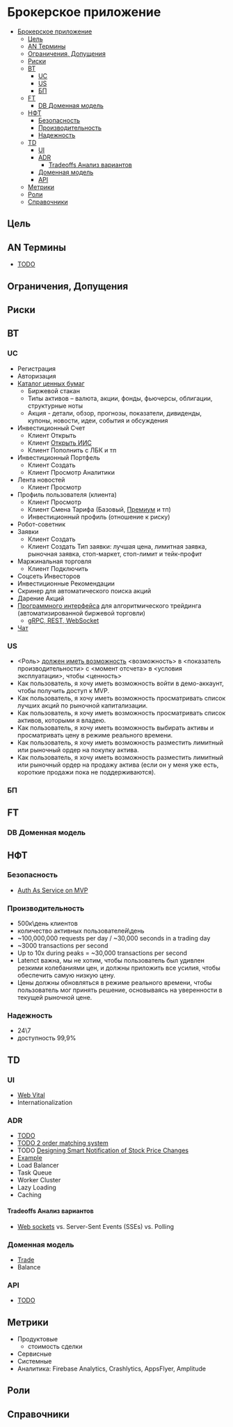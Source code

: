 # Брокерское приложение

- [Брокерское приложение](#брокерское-приложение)
	- [Цель](#цель)
	- [AN Термины](#an-термины)
	- [Ограничения, Допущения](#ограничения-допущения)
	- [Риски](#риски)
	- [BT](#bt)
		- [UC](#uc)
		- [US](#us)
		- [БП](#бп)
	- [FT](#ft)
		- [DB Доменная модель](#db-доменная-модель)
	- [НФТ](#нфт)
		- [Безопасность](#безопасность)
		- [Производительность](#производительность)
		- [Надежность](#надежность)
	- [TD](#td)
		- [UI](#ui)
		- [ADR](#adr)
			- [Tradeoffs Анализ вариантов](#tradeoffs-анализ-вариантов)
		- [Доменная модель](#доменная-модель)
		- [API](#api)
	- [Метрики](#метрики)
	- [Роли](#роли)
	- [Справочники](#справочники)

## Цель

## AN Термины

- [TODO](https://tinkoff.github.io/investAPI/glossary/)

## Ограничения, Допущения

## Риски

## BT

### UC

- Регистрация
- Авторизация
- [Каталог ценных бумаг](https://htc-cs.ru/portfolio/ecommerce/mobilnoe-prilozhenie-tinkoff-investitsii)
  - Биржевой стакан
  - Типы активов – валюта, акции, фонды, фьючерсы, облигации, структурные ноты
  - Акция - детали, обзор, прогнозы, показатели, дивиденды, купоны, новости, идеи, события и обсуждения
- Инвестиционный Счет
  - Клиент Открыть
  - Клиент [Открыть ИИС](https://www.tadviser.ru/index.php/Продукт:Тинькофф_Инвестиции_Брокерская_платформа)
  - Клиент Пополнить с ЛБК и тп
- Инвестиционный Портфель
  - Клиент Создать
  - Клиент Просмотр Аналитики
- Лента новостей
  - Клиент Просмотр
- Профиль пользователя (клиента)
  - Клиент Просмотр
  - Клиент Смена Тарифа (Базовый, [Премиум](https://brobank.ru/tinkoff-investicii/) и тп)
  - Инвестиционный профиль (отношение к риску)
- Робот-советник
- Заявки
  - Клиент Создать
  - Клиент Создать Тип заявки: лучшая цена, лимитная заявка, рыночная заявка, стоп-маркет, стоп-лимит и тейк-профит
- Маржинальная торговля
  - Клиент Подключить
- Соцсеть Инвесторов
- Инвестиционные Рекомендации
- Скринер для автоматического поиска акций
- Дарение Акций
- [Программного интерфейса](https://www.tadviser.ru/index.php/Продукт:Tinkoff_Invest_API) для алгоритмического трейдинга (автоматизированной биржевой торговли)
  - [gRPC, REST, WebSocket](https://tinkoff.github.io/investAPI/)
- [Чат](https://brobank.ru/tinkoff-investicii/)

### US

- <Роль> [должен иметь возможность](https://scrumtrek.ru/blog/product-management/3364/user-story-instruktsiya-po-primeneniyu/) <возможность> в <показатель производительности> с <момент отсчета> в <условия эксплуатации>, чтобы <ценность>
- Как пользователь, я хочу иметь возможность войти в демо-аккаунт, чтобы получить доступ к MVP.
- Как пользователь, я хочу иметь возможность просматривать список лучших акций по рыночной капитализации.
- Как пользователь, я хочу иметь возможность просматривать список активов, которыми я владею.
- Как пользователь, я хочу иметь возможность выбирать активы и просматривать цену в режиме реального времени.
- Как пользователь, я хочу иметь возможность разместить лимитный или рыночный ордер на покупку актива.
- Как пользователь, я хочу иметь возможность разместить лимитный или рыночный ордер на продажу актива (если он у меня уже есть, короткие продажи пока не поддерживаются).

### БП

## FT

### DB Доменная модель

## НФТ

### Безопасность

- [Auth As Service on MVP](https://ryanccollins.com/stock-exchange-systems-design-case-study)

### Производительность

- 500к\день клиентов
- количество активных пользователей\день
- ~100,000,000 requests per day / ~30,000 seconds in a trading day
- ~3000 transactions per second
- Up to 10x during peaks = ~30,000 transactions per second
- Latenct важна, мы не хотим, чтобы пользователь был удивлен резкими колебаниями цен, и должны приложить все усилия, чтобы обеспечить самую низкую цену.
- Цены должны обновляться в режиме реального времени, чтобы пользователь мог принять решение, основываясь на уверенности в текущей рыночной цене.

### Надежность

- 24\7
- доступность 99,9%

## TD

### UI

- [Web Vital](https://ryanccollins.com/stock-exchange-systems-design-case-study#1b5425e2d55e4bf481debc94de36acbc)
- Internationalization

### ADR

- [TODO](https://habr.com/ru/companies/iticapital/articles/302990/)
- [TODO 2 order matching system](https://github.com/puncsky/system-design-and-architecture/blob/master/en/161-designing-stock-exchange.md)
- TODO [Designing Smart Notification of Stock Price Changes](https://github.com/puncsky/system-design-and-architecture/blob/master/en/162-designing-smart-notification-of-stock-price-changes.md)
- [Example](https://ryanccollins.com/stock-exchange-systems-design-case-study)
- Load Balancer
- Task Queue
- Worker Cluster
- Lazy Loading
- Caching

#### Tradeoffs Анализ вариантов

- [Web sockets](https://ryanccollins.com/stock-exchange-systems-design-case-study#1b8c52358bd64fae8e32d1b613b272bb) vs. Server-Sent Events (SSEs) vs. Polling

### Доменная модель

- [Trade](https://ryanccollins.com/stock-exchange-systems-design-case-study#4ecf94953b294ba391e258136bcd9f0d)
- Balance

### API

- [TODO](https://ryanccollins.com/stock-exchange-systems-design-case-study#47b459070e2d4426baddb9af27323b17)

## Метрики

- Продуктовые
  - стоимость сделки
- Сервисные
- Системные
- Аналитика: Firebase Analytics, Crashlytics, AppsFlyer, Amplitude

## Роли

## Справочники
